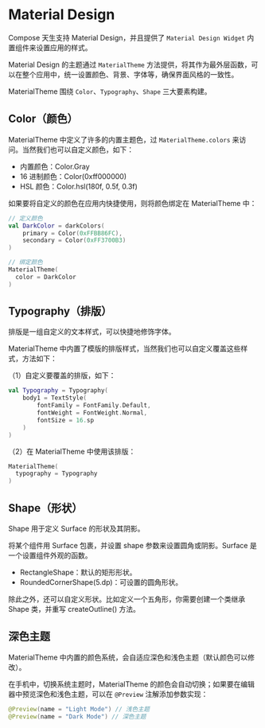 # Material Design

Compose 天生支持 Material Design，并且提供了 `Material Design Widget` 内置组件来设置应用的样式。

Material Design 的主题通过 `MaterialTheme` 方法提供，将其作为最外层函数，可以在整个应用中，统一设置颜色、背景、字体等，确保界面风格的一致性。

MaterialTheme 围绕 `Color`、`Typography`、`Shape` 三大要素构建。

## Color（颜色）

MaterialTheme 中定义了许多的内置主题色，过 `MaterialTheme.colors` 来访问。当然我们也可以自定义颜色，如下：

- 内置颜色：Color.Gray
- 16 进制颜色：Color(0xff000000)
- HSL 颜色：Color.hsl(180f, 0.5f, 0.3f)

如果要将自定义的颜色在应用内快捷使用，则将颜色绑定在 MaterialTheme 中：

```kotlin
// 定义颜色
val DarkColor = darkColors(
    primary = Color(0xFFBB86FC),
    secondary = Color(0xFF3700B3)
)

// 绑定颜色
MaterialTheme(
  color = DarkColor
)
```

## Typography（排版）

排版是一组自定义的文本样式，可以快捷地修饰字体。

MaterialTheme 中内置了模版的排版样式，当然我们也可以自定义覆盖这些样式，方法如下：

（1）自定义要覆盖的排版，如下：

```kotlin
val Typography = Typography(
    body1 = TextStyle(
        fontFamily = FontFamily.Default,
        fontWeight = FontWeight.Normal,
        fontSize = 16.sp
    )
)
```

（2）在 MaterialTheme 中使用该排版：

```kotlin
MaterialTheme(
  typography = Typography
)
```

## Shape（形状）

Shape 用于定义 Surface 的形状及其阴影。

将某个组件用 Surface 包裹，并设置 shape 参数来设置圆角或阴影。Surface 是一个设置组件外观的函数。

- RectangleShape：默认的矩形形状。
- RoundedCornerShape(5.dp)：可设置的圆角形状。

除此之外，还可以自定义形状。比如定义一个五角形，你需要创建一个类继承 Shape 类，并重写 createOutline() 方法。

## 深色主题

MaterialTheme 中内置的颜色系统，会自适应深色和浅色主题（默认颜色可以修改）。

在手机中，切换系统主题时，MaterialTheme 的颜色会自动切换；如果要在编辑器中预览深色和浅色主题，可以在 `@Preview` 注解添加参数实现：

```kotlin
@Preview(name = "Light Mode") // 浅色主题
@Preview(name = "Dark Mode") // 深色主题
```
